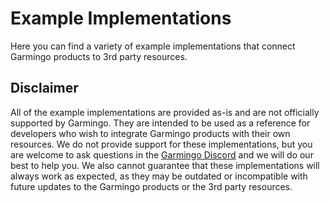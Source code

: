 # Example Implementations
Here you can find a variety of example implementations that connect Garmingo products to 3rd party resources.

## Disclaimer
All of the example implementations are provided as-is and are not officially supported by Garmingo. They are intended to be used as a reference for developers who wish to integrate Garmingo products with their own resources.
We do not provide support for these implementations, but you are welcome to ask questions in the [Garmingo Discord](https://discord.gg/c7UQ2ca) and we will do our best to help you.
We also cannot guarantee that these implementations will always work as expected, as they may be outdated or incompatible with future updates to the Garmingo products or the 3rd party resources.